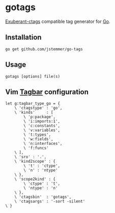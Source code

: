 gotags
======

[Exuberant-ctags][] compatible tag generator for [Go][].

Installation
------------

	go get github.com/jstemmer/go-tags

Usage
-----

	gotags [options] file(s)

Vim [Tagbar][] configuration
----------------------------------------------------------------
	let g:tagbar_type_go = {
		\ 'ctagstype' : 'go',
		\ 'kinds'     : [
			\ 'p:package',
			\ 'i:imports:1',
			\ 'c:constants',
			\ 'v:variables',
			\ 't:types',
			\ 'w:fields',
			\ 'n:interfaces',
			\ 'f:funcs'
		\ ],
		\ 'sro' : '.',
		\ 'kind2scope' : {
			\ 't' : 'ctype',
			\ 'n' : 'ntype'
		\ },
		\ 'scope2kind' : {
			\ 'ctype' : 't',
			\ 'ntype' : 'n'
		\ },
		\ 'ctagsbin'  : 'gotags',
		\ 'ctagsargs' : '-sort -silent'
	\ }

[exuberant-ctags]: http://ctags.sourceforge.net
[go]: http://golang.org
[tagbar]: http://majutsushi.github.com/tagbar/
